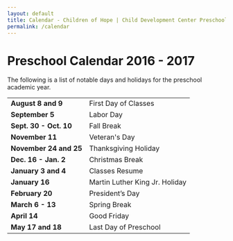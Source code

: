 ```yaml
---
layout: default
title: Calendar - Children of Hope | Child Development Center Preschool
permalink: /calendar
---
```


Preschool Calendar 2016 - 2017
===

The following is a list of notable days and holidays for the preschool academic year.

<table class="ui basic events table">
  <tr>
    <td><b>August 8 and 9</b></td>
    <td>First Day of Classes</td>
  </tr>
  <tr>
    <td><b>September 5</b></td>
    <td>Labor Day</td>
  </tr>
  <tr>
    <td><b>Sept. 30 - Oct. 10</b></td>
    <td>Fall Break</td>
  </tr>
  <tr>
    <td><b>November 11</b></td>
    <td>Veteran's Day</td>
  </tr>
  <tr>
    <td><b>November 24 and 25</b></td>
    <td>Thanksgiving Holiday</td>
  </tr>
  <tr>
    <td><b>Dec. 16 - Jan. 2</b></td>
    <td>Christmas Break</td>
  </tr>
  <tr>
    <td><b>January 3 and 4</b></td>
    <td>Classes Resume</td>
  </tr>
  <tr>
    <td><b>January 16</b></td>
    <td>Martin Luther King Jr. Holiday</td>
  </tr>
  <tr>
    <td><b>February 20</b></td>
    <td>President’s Day</td>
  </tr>
  <tr>
    <td><b>March 6 - 13</b></td>
    <td>Spring Break</td>
  </tr>
  <tr>
    <td><b>April 14</b></td>
    <td>Good Friday</td>
  </tr>
  <tr>
    <td><b>May 17 and 18</b></td>
    <td>Last Day of Preschool</td>
  </tr>
</table>

